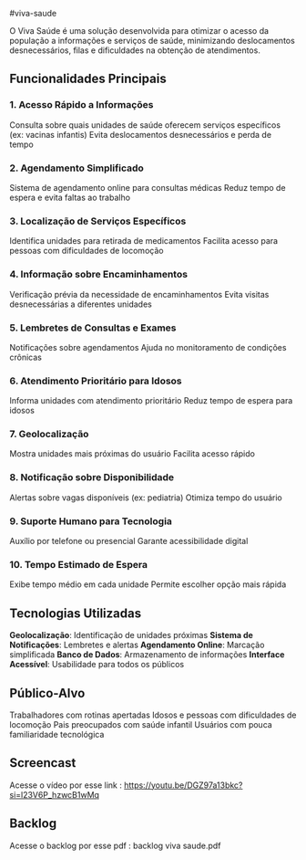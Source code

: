 #viva-saude

O Viva Saúde é uma solução desenvolvida para otimizar o acesso da população a informações e serviços de saúde, minimizando deslocamentos desnecessários, filas e dificuldades na obtenção de atendimentos.

## Funcionalidades Principais

### 1. Acesso Rápido a Informações
 Consulta sobre quais unidades de saúde oferecem serviços específicos (ex: vacinas infantis)
 Evita deslocamentos desnecessários e perda de tempo

### 2. Agendamento Simplificado
 Sistema de agendamento online para consultas médicas
 Reduz tempo de espera e evita faltas ao trabalho

### 3. Localização de Serviços Específicos
 Identifica unidades para retirada de medicamentos
 Facilita acesso para pessoas com dificuldades de locomoção

### 4. Informação sobre Encaminhamentos
 Verificação prévia da necessidade de encaminhamentos
 Evita visitas desnecessárias a diferentes unidades

### 5. Lembretes de Consultas e Exames
 Notificações sobre agendamentos
 Ajuda no monitoramento de condições crônicas

### 6. Atendimento Prioritário para Idosos
 Informa unidades com atendimento prioritário
 Reduz tempo de espera para idosos

### 7. Geolocalização
 Mostra unidades mais próximas do usuário
 Facilita acesso rápido

### 8. Notificação sobre Disponibilidade
 Alertas sobre vagas disponíveis (ex: pediatria)
 Otimiza tempo do usuário

### 9. Suporte Humano para Tecnologia
 Auxílio por telefone ou presencial
 Garante acessibilidade digital

### 10. Tempo Estimado de Espera
 Exibe tempo médio em cada unidade
 Permite escolher opção mais rápida

## Tecnologias Utilizadas
  **Geolocalização**: Identificação de unidades próximas
  **Sistema de Notificações**: Lembretes e alertas
  **Agendamento Online**: Marcação simplificada
  **Banco de Dados**: Armazenamento de informações
  **Interface Acessível**: Usabilidade para todos os públicos

## Público-Alvo
   Trabalhadores com rotinas apertadas
   Idosos e pessoas com dificuldades de locomoção
   Pais preocupados com saúde infantil
   Usuários com pouca familiaridade tecnológica


## Screencast
   Acesse o vídeo por esse link : https://youtu.be/DGZ97a13bkc?si=l23V6P_hzwcB1wMq

## Backlog
   Acesse o backlog por esse pdf : backlog viva saude.pdf
   
